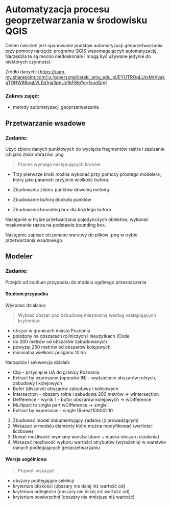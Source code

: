 # Automatyzacja procesu geoprzetwarzania w środowisku QGIS

Celem ćwiczeń jest opanowanie podstaw automatyzacji geoprzetwarzania przy pomocy narzędzi programu QGIS wspomagająccyh automatyzację. Narzędzia te są mocno niedoskonałe i mogą być używane jedynie do niektórych czynności. 

Źródło danych: [https://uam-my.sharepoint.com/:u:/g/personal/jarekj_amu_edu_pl/EYUTROqLUtxMrXyakqTOHW8BoqLVLEq1rja3pnUz1kF8Ig?e=fsudQm]

### Zakres zajęć:
* metody automatyzacji geoprzetwarzania

## Przetwarzanie wsadowe

### Zadanie:
Użyć zbioru danych punktowych do wycięcia fragmentów rastra i zapisanie ich jako zbiór obrazów .png

> Proces wymaga następujących kroków. 

* Trzy pierwsze kroki można wykonać przy pomocy prostego modelera, który jako parametr przyjmie wielkość bufora.

* Zbudowania zbioru punktów dowolną metodą
* Zbudowanie bufora dookoła punktów
* Zbudowania bounding box dla każdego bufora

Następnie w trybie przetwarzania pojedynczych obiektów, wykonać maskowanie rastra na podstawie bounding box. 

Następnie zapisać otrzymane warstwy do plików .png w trybie przetwarzania wsadowego.

## Modeler

### Zadanie:
Przejdź od studium przypadku do modelu ogólnego przeznaczenia

#### Studium przypadku

Wykonać działania:
>  Wybrać obszar pod zabudowę mieszkalną według następujących krytieriów:
* obszar w granicach miasta Poznania
* położony na obszarach roliniczych i nieużytkach (Code
* do 200 metrów od obszarów zabudowanych
* powyżej 250 metrów od obszarów kolejowych
* minimalna wielkość poligonu 10 ha
      
Narzędzia i sekwencja działań:
* Clip - przycięcie UA do granicy Poznania
* Extract by expression (operator IN) - wydzielenie obszarów rolnych, zabudowy i kolejowych
* Bufer (dissolve) obszarów zabudowy i kolejowych
* Intersection - obszary rolne i zabudowa 200 metrów -> wIntersection
* Defference - wynik 1 - bufor obszarów kolejowych -> wDifference
* Mulitpart to single part wDifference -> single
* Extract by expression - single ($area/10000) 10

1. Zbudować model dokumentujący zadania (z prowadzącym)
2. Wskazać w modelu elementy które można modyfikować (wartości liczbowe)
3. Dodać możliwość wymiany warstw (dane + maska obszaru działania)
4. Wskazać możliwość wyboru wartości atrybutów (wyrażenia) w warstwie danych podlegających geoprzetwarzaniu

#### Wersja uogólniona:

> Pozwoli wskazać:
* obszary podlegające selekcji
* kryterium bliskości (obszary nie dalej niż wartość od)
* kryterium odległości (obszary nie bliżej niż wartość od)
* kryterium powierzchni (obszary nie mniejsze niż wartość)













